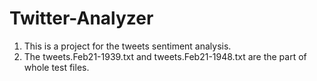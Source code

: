 # Twitter-Analyzer 
1. This is a project for the tweets sentiment analysis.
2. The tweets.Feb21-1939.txt and tweets.Feb21-1948.txt are the part of whole test files.
